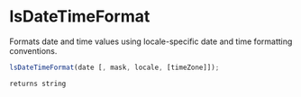 # lsDateTimeFormat

 Formats date and time values using locale-specific date and time formatting conventions.

```javascript
lsDateTimeFormat(date [, mask, locale, [timeZone]]);
```

```javascript
returns string
```
